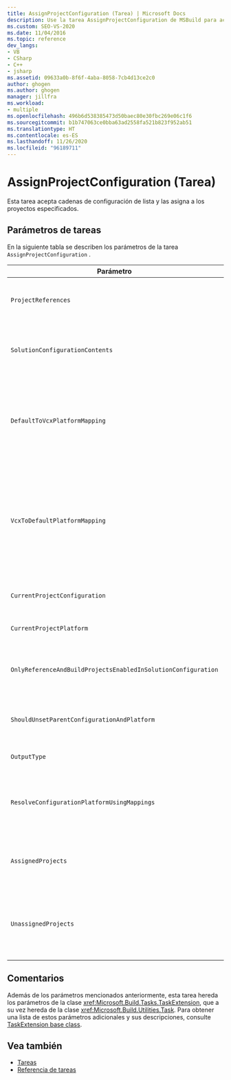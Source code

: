 ```yaml
---
title: AssignProjectConfiguration (Tarea) | Microsoft Docs
description: Use la tarea AssignProjectConfiguration de MSBuild para aceptar una lista de cadenas de configuración y asignarlas a proyectos especificados.
ms.custom: SEO-VS-2020
ms.date: 11/04/2016
ms.topic: reference
dev_langs:
- VB
- CSharp
- C++
- jsharp
ms.assetid: 09633a0b-8f6f-4aba-8058-7cb4d13ce2c0
author: ghogen
ms.author: ghogen
manager: jillfra
ms.workload:
- multiple
ms.openlocfilehash: 496b6d538385473d50baec80e30fbc269e06c1f6
ms.sourcegitcommit: b1b747063ce0bba63ad2558fa521b823f952ab51
ms.translationtype: HT
ms.contentlocale: es-ES
ms.lasthandoff: 11/26/2020
ms.locfileid: "96189711"
---
```

# <a name="assignprojectconfiguration-task"></a>AssignProjectConfiguration (Tarea)

Esta tarea acepta cadenas de configuración de lista y las asigna a los proyectos especificados.

## <a name="task-parameters"></a>Parámetros de tareas

 En la siguiente tabla se describen los parámetros de la tarea `AssignProjectConfiguration` .

|Parámetro|Description|
|---------------|-----------------|
|`ProjectReferences`|Parámetro de entrada <xref:Microsoft.Build.Framework.ITaskItem>`[]` necesario.<br /><br /> Proyectos que se van a configurar.|
|`SolutionConfigurationContents`|Parámetro de salida `string` opcional.<br /><br /> Contiene una cadena XML que incluye una configuración de proyecto para cada proyecto. Las configuraciones se asignan a los proyectos con nombre.|
|`DefaultToVcxPlatformMapping`|Parámetro de salida `string` opcional.<br /><br /> Contiene una lista delimitada por puntos y coma de asignaciones de los nombres de plataforma usados por la mayoría de los tipos a los usados por archivos *.vcxproj*.<br /><br /> Por ejemplo:<br /><br /> `"AnyCPU=Win32;X86=Win32;X64=X64"`|
|`VcxToDefaultPlatformMapping`|Opcional<br /><br /> Parámetro de salida `string`.<br /><br /> Contiene una lista delimitada por puntos y coma de asignaciones de los nombres de plataforma de *.vcxproj* a los nombres de plataforma usados por la mayoría de los tipos.<br /><br /> Por ejemplo:<br /><br /> `"Win32=AnyCPU;X64=X64"`|
|`CurrentProjectConfiguration`|Parámetro de salida `string` opcional.<br /><br /> Contiene la configuración del proyecto actual.|
|`CurrentProjectPlatform`|Parámetro de salida `string` opcional.<br /><br /> Contiene la plataforma del proyecto actual.|
|`OnlyReferenceAndBuildProjectsEnabledInSolutionConfiguration`|Parámetro de salida `bool` opcional.<br /><br /> Contiene una marca que indica que se deben compilar las referencias incluso si se han deshabilitado en la configuración del proyecto.|
|`ShouldUnsetParentConfigurationAndPlatform`|Parámetro de salida `bool` opcional.<br /><br /> Contiene una marca que especifica si deben anular la configuración primaria y la plataforma.|
|`OutputType`|Parámetro de salida `string` opcional.<br /><br /> Contiene el tipo de salida del proyecto.|
|`ResolveConfigurationPlatformUsingMappings`|Parámetro de salida `bool` opcional.<br /><br /> Contiene una marca que indica si la compilación debe utilizar las asignaciones predeterminadas para resolver la configuración y la plataforma de las referencias del proyecto pasadas.|
|`AssignedProjects`|Parámetro de salida <xref:Microsoft.Build.Framework.ITaskItem>`[]` opcional.<br /><br /> Contiene la lista de rutas de acceso de referencia resueltas.|
|`UnassignedProjects`|Parámetro de salida <xref:Microsoft.Build.Framework.ITaskItem>`[]` opcional.<br /><br /> Contiene la lista de elementos de referencia de proyecto que no se pudieron resolver mediante la lista de resultados previamente resuelta.|

## <a name="remarks"></a>Comentarios

 Además de los parámetros mencionados anteriormente, esta tarea hereda los parámetros de la clase <xref:Microsoft.Build.Tasks.TaskExtension>, que a su vez hereda de la clase <xref:Microsoft.Build.Utilities.Task>. Para obtener una lista de estos parámetros adicionales y sus descripciones, consulte [TaskExtension base class](../msbuild/taskextension-base-class.md).

## <a name="see-also"></a>Vea también

- [Tareas](../msbuild/msbuild-tasks.md)
- [Referencia de tareas](../msbuild/msbuild-task-reference.md)
